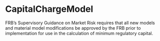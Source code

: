 # CapitalChargeModel
FRB’s Supervisory Guidance on Market Risk requires that all new models and material model modifications be approved by the FRB prior to implementation for use in the calculation of minimum regulatory capital.
